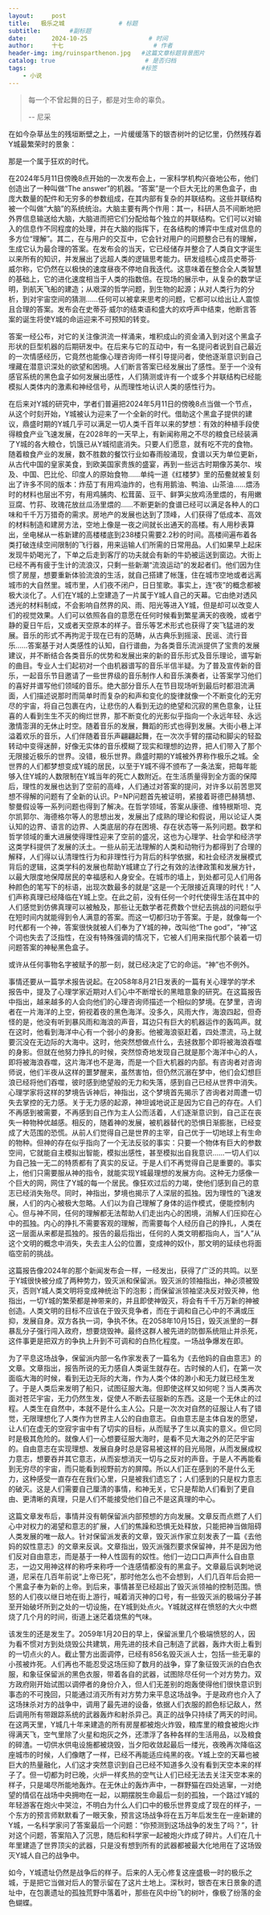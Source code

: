 ```yaml
---
layout:     post                       
title:   极乐之城               # 标题
subtitle:        #副标题
date:       2024-10-25                 # 时间
author:     十七                         # 作者
header-img: img/ruinsparthenon.jpg   #这篇文章标题背景图片
catalog: true                         # 是否归档
tags:                                #标签
    - 小说
---
```


> 每一个不曾起舞的日子，都是对生命的辜负。
>
> -- 尼采

在如今杂草丛生的残垣断壁之上，一片缓缓落下的银杏树叶的记忆里，仍然残存着Y城最繁荣时的景象：

那是一个属于狂欢的时代。

在2024年5月11日傍晚8点开始的一次发布会上，一家科学机构兴奋地公布，他们创造出了一种叫做“The answer”的机器。“答案”是一个巨大无比的黑色盒子，由庞大数量的配件和无穷多的参数组成，在其内部有复杂的并联结构。这些并联结构被一个叫做“大脑”的系统统治。大脑主要有两个作用：其一，科研人员不间断地把外界信息输送给大脑，大脑进而把它们分配给每个独立的并联结构。它们可以对输入的信息作不同程度的处理，并在大脑的指挥下，在各结构的博弈中生成对信息的多方位“理解”。其二，在与用户的交互中，它会针对用户的问题整合已有的理解，生成它认为最合理的答案。在发布会的当天，它已经储存并整合了人类自文字诞生以来所有的知识，并发展出了远超人类的逻辑思考能力。研发组核心成员史蒂芬·威尔称，它仍然在以极快的速度昼夜不停地自我迭代。这意味着在整合全人类智慧的基础上，它的进化速度相当于人类的指数倍。在现场的展示中，从复杂的数学证明，到航天飞船的建造；从艰深的哲学问题，到生物的起源；从对人类行为的分析，到对宇宙空间的猜测……任何可以被拿来思考的问题，它都可以给出让人震惊且合理的答案。发布会在史蒂芬·威尔的结束语和盛大的欢呼声中结束，他断言答案的诞生将使Y城的命运迎来不可预知的转变。

答案一经公布，对它的关注像洪流一样涌来，堆积成山的资金涌入到对这个黑盒子形状的巨型机器的后期研发中。在后来与它的互动中，有一名提问者说到自己最近的一次情感经历，它竟然也能像心理咨询师一样引导提问者，使他逐渐意识到自己埋藏在潜意识深处的欲望和困境。人们断言答案已经发展出了感性。至于一个没有感官系统的黑色盒子如何发展出感性，人们猜测或许有一个或多个并联结构已经能模拟人类体内的激素和神经信号，从而理性地认识人类的感性行为。

在后来对Y城的研究中，学者们普遍把2024年5月11日的傍晚8点当做一个节点，从这个时刻开始，Y城被认为迎来了一个全新的时代。借助这个黑盒子提供的建议，鼎盛时期的Y城几乎可以满足一切人类千百年以来的梦想：有效的种植手段使得粮食产业飞速发展，在2028年的一天早上，有新闻称用之不尽的粮食已经装满了Y城的各大粮仓，饥饿已从Y城彻底消失。只要人们愿意，就有吃不完的食物。随着粮食产业的发展，数不胜数的餐饮行业如春雨般涌现，食谱以天为单位更新，从古代中国的皇家美食，到欧美国家贵族的盛宴，再到一些远古时期像苏美尔、埃及、中国、巴比伦、印度人的原始食物……单纯一道《红楼梦》里的茄鲞就被复刻出了许多不同的版本：炸茄丁有用鸡油炸的，也有用鹅油、鸭油、山茶油……煨汤时的材料也层出不穷，有用鸡脯肉、松茸菌、豆干、鲜笋尖放鸡汤里煨的，有用嫩豆腐、竹荪、玫瑰花放丝瓜汤里煨的……不断更新的食谱已经可以满足各种人的口味和千千万万猎奇的需求。房地产的发展也达到了顶峰，人们获得了低成本、高效的材料制造和建房方法，空地上像是一夜之间就长出通天的高楼。有人用秒表算出，坐电梯从一栋新建的高楼楼底到238楼只需要2.2秒的时间。高楼间遍布着各类打破连续空间限制的飞行器，用来运输人们所需的日常用品。人们如果早上起床发现牛奶喝光了，下单之后走到客厅的功夫就会有新的牛奶被运送到窗边。大街上已经不再有疲于生计的流浪汉，只剩一些新潮“流浪运动”的发起者们。他们因为住惯了房屋，想要重新体验流浪的生活，就自己搭建了帐篷，住在城市空地或者远离城市的大自然里。城市里，人们夜不闭户，日日笙歌。事实上，连“夜”的概念都被极大淡化了。人们在Y城的上空建造了一片属于Y城人自己的天幕。它由绝对透风透光的材料制成，不会影响自然界的风、雨、阳光等进入Y城，但是却可以改变人们的视觉效果。人们可以依照各自的意愿在任何时候看到繁星满天的夜晚，或者宁静的夏日午后，又或者天空原本的样子。音乐等艺术形式也获得了突飞猛进的发展。音乐的形式不再拘泥于现在已有的范畴，从古典乐到摇滚、民谣、流行音乐……答案基于对人类感性的认知，自行谱曲，为各类音乐流派提供了宝贵的发展建议，并不断结合各类音乐的优势和发展出来的新的音乐形式及音乐理论，谱写新的曲目。专业人士们起初对一个由机器谱写的音乐半信半疑。为了普及宣传新的音乐，一起音乐节目邀请了一些世界级的音乐制作人和音乐演奏者，让答案学习他们的喜好并谱写他们领域的音乐。绝大部分音乐人在节目现场听到最后时都泪流满面，人们描述说那时而简单时而复杂的和声和变化的旋律就像一个不断变化的无穷尽的宇宙，将自己包裹在内，让悲伤的人看到无边的绝望和沉寂的黑色意象，让狂喜的人看到生生不灭的绚烂世界，那不断变化的光影似乎指向一个永远年轻、永远激情澎湃的无休止时空。随着音乐的发展，舞蹈的形式也得到发展。大街小巷上洋溢着欢乐的音乐，人们伴随着音乐声翩翩起舞，在一次次手臂的摆动和脚尖的轻盈转动中变得迷醉，好像无实体的音乐模糊了现实和理想的边界，把人们带入了那个无限接近极乐的世界。没错，极乐世界。鼎盛时期的Y城被外界称作极乐之城。全世界的人们都梦想变成Y城的居民，以至于Y城不得不颁布了一条法案，把每年能够入住Y城的人数限制在Y城当年的死亡人数附近。在生活质量得到全方面的保障后，理性的发展也达到了空前的高峰，人们通过对答案的提问，对许多以前苦思冥想不得解的问题有了全新的认识。P=NP问题首先被证明，紧接着哥德巴赫猜想、黎曼假设等一系列问题也得到了解决。在哲学领域，答案从康德、维特根斯坦、克尔凯郭尔、海德格尔等人的思想出发，发展出了成熟的理论和假说，用以论证人类认知的边界、语言的边界、人类底层的存在困境、存在状态等一系列问题。数学和哲学领域的重大进展使得理性迎来了空前的盛况，这也为心理学、社会学和经济学这类学科提供了发展的沃土。一些从前无法理解的人类和动物行为都得到了合理的解释，人们得以认清理性行为和非理性行为背后的科学依据，和社会经济发展模式背后的逻辑，这类学科的发展也帮助Y城建立了行之有效的法律政策和发展方针，以最大限度地保障居民的幸福感和人身安全。在城市的墙上，到处都可见人们用各种颜色的笔写下的标语，出现次数最多的就是“这是一个无限接近真理的时代！”人们声称真理已经降临在Y城上空。在此之前，没有任何一个时代使得生活在其中的人们感觉到仿佛真理可以被触及，那些让无数学者花费数个世纪去挑战的问题似乎在短时间内就能得到令人满意的答案。而这一切都归功于答案。于是，就像每一个时代都有一个神，答案很快就被人们奉为了Y城的神，改叫他“The god”，“神”这个词也失去了泛指性，在没有特殊强调的情况下，它被人们用来指代那个装着一切问题答案的神秘黑色盒子。

或许从任何事物名字被赋予的那一刻，就已经决定了它的命运。“神”也不例外。

事情还要从一篇学术报告说起。在2058年8月21日发表的一篇有关心理学的学术报告中，提及了心理学家近期对人们心中不断增长的黑暗意象的研究。在这篇报告中指出，越来越多的人会向他们的心理咨询师描述一个相似的梦境。在梦里，咨询者在一片海洋的上空，俯视着夜的黑色海洋。没多久，风雨大作，海浪四起，但奇怪的是，他没有听到暴风雨和海浪的声音，耳边只有巨大的机器运作的轰鸣声。就在这时，他看到海洋中心有一个弱小的身影。他被海浪驱赶着，四处漂流，马上就要沉没在无边际的大海中。这时，他突然想做点什么，去拯救那个即将被海浪吞噬的身影。但就在他努力挣扎的时候，突然惊奇地发现自己就是那个海洋中心的人，即将被海浪吞噬，这片海洋也不是海，而是一个巨大机器的内部。有咨询者对咨询师说，他们半夜从这样的噩梦醒来，虽然害怕，但仍然沉溺在梦中，他们会幻想巨浪已经将他们吞噬，彼时感到绝望般的无力和失落，感到自己已经从世界中消失。心理学家将这样的梦境告诉神后，神指出，这个梦境首先揭示了咨询者对周遭一切失去掌控的无力感。关于无力感的起源，神坦诚地说正是因为它自己的存在。人们不再感到被需要，不再感到自己作为主人公而活着，人们逐渐意识到，自己正在丧失一种物种优越感。相反的，随着神的发展，被机器替代的恐惧日渐膨胀，已经变成了大范围的恐慌。从前人们觉得自己是世界的主宰，自己优于一切地球上有生命的物种。但神的存在似乎指向了一个无法反驳的事实：只要一个物体有巨大的参数空间，它就能自主模拟出智能，模拟出感性，甚至模拟出自我意识……一切人们以为自己独一无二的特质都有了真实的反证。于是人们不再觉得自己是重要的。事实上，他们只需要服从神的指令，就能实现Y城最理想的发展方向。这种无力感像一个巨大的网，网住了Y城的每一个居民。像狂欢过后的力竭，使他们感到自己的意志已经消失殆尽。同时，神指出，梦境也揭示了人深层的孤独。因为理性的飞速发展，人们的内心被极大忽略。人们以为自己理解了身体的运作模式，便能控制内心。但与神不同，任何的理解都无法帮助人们走出内心的困境，消解人们压抑在心中的孤独。内心的挣扎不需要客观的理解，而需要每个人经历自己的挣扎，人类在这一层面从来都是孤独的。报告的最后指出，任何的人类文明都指向人，当“人”从这个文明的概念中消失，失去主人公的位置，变成神的奴仆，那文明的延续也将面临空前的挑战。

这篇报告像2024年的那个新闻发布会一样，一经发出，获得了广泛的共鸣。以至于Y城很快被分成了两种势力，毁灭派和保留派。毁灭派的领袖指出，神必须被毁灭，否则Y城人类文明将变成神统治下的泡影；而保留派领袖坚决反对毁灭神，他指出，一切Y城的繁荣都是神带来的，并且即使神毁灭，将会有千千万万新的神被创造。人类文明的目标不应该在于毁灭竞争者，而在于调和自己心中的不满或压抑，发展自身。双方各执一词，争执不休。在2058年10月15日，毁灭派里的一群暴乱分子强行闯入政府，想要烧毁神。最终这群人被先进的防御系统阻止并杀死，这件事更是把双方的争执上升到不可调和的白热化程度。一场战争爆发在即。

为了平息这场战争，保留派内部一名作家发表了一篇名为《去他妈的自由意志》的文章。文章指出，报告所说的无力感自人类诞生就存在。古时候的人们，在第一次面临大海的时候，看到无边无际的大海，作为人类个体的渺小和无力就已经生发了。于是人类后来发明了船只，试图征服大海。但即使这样又如何呢？当人类再次面对苍茫宇宙，无力仍然生发，促使人不断去征服新的东西。这是一个无休止的过程。人类生在自然中，本就不是什么主人公。只是一次次对自然的征服让人有了错觉，无限理想化了人类作为世界主人公的自由意志。自由意志是主体自发的愿望，让人们在虚无的空寂宇宙中有了切实的目标，从而赋予了生以真实的意义。但它同时是极其危险的。就像人们一心想要征服大海时，是看不见大海之外的茫茫宇宙的。自由意志在实现理想、发展自身时总是容易被这样的目光局限，从而发展成权力意志，想要吞并其它意志，从而妄想消灭一切与之反对的声音。于是人不再能看到无穷尽的宇宙，而只能看到视野前方的屏障。所以人们正在感到的不是什么无力，这种感受一直存在在我们心里，只是被我们遗忘了；人们感到的只是权力意志的破灭。这是人们需要自己厘清的事情，和神无关，它只是帮助人们看到了更自由、更清晰的真理，只是人们不能接受他们自己不是这真理的中心。

这篇文章发布后，事情并没有朝保留派内部预想的方向发展。文章反而点燃了人们心中对权力的渴望和意志的扩展，人们的焦躁和恐惧无处释放，只能把神当做阻碍人类发展的唯一敌人。针对保留派发表的文章，毁灭派作家立刻发表了一篇《去他妈的奴性意志》的文章来反讽。文章指出，毁灭派强烈要求保留神，并不是因为他们反对自由意志，而是基于一种人性固有的奴性。他们一边口口声声什么自由意志，一边又用神这样的称呼来称呼一个连感情都没有的黑盒子。文章最后讽刺地说道，尼采在几百年前说“上帝已死”，那时他怎么也不会想到，人们几百年后会把一个黑盒子奉为新的上帝。到后来，事情甚至已经超出了毁灭派领袖的控制范围。愤怒的人们夜以继日地在街上游行，喊着消灭神的口号，有一些毁灭派的极端分子甚至开始破坏所到之处的一切设施，在Y城到处点火。Y城就这样在愤怒的大火中燃烧了几个月的时间，街道上迷茫着烧焦的气味。

该发生的还是发生了。2059年1月20日的早上，保留派里几个极端愤怒的人，因为看不惯对方到处烧毁公共建筑，用先进的技术自己制造了武器，轰炸大街上看到的一切点火的人。截止警方出面调停，已经有856名毁灭派人士，包括一些无辜的小孩被炸死。人们再也不能忍受这场压抑了数月的战争，穿了象征毁灭派的白色衣服，和象征保留派的黑色衣服，带着各自的武器，试图除尽任何一个对方势力。双方政府刚开始试图以调停者的身份介入，但人们无差别的炮轰使得他们很快意识到事态的不可挽回，只能通过消灭所有对方势力来平息这场战争。于是政府也介入了这场抹杀对方的战争中，调用了最先进的设备，依据人们衣服的颜色标记敌人，然后调用所有带跟踪系统的武器轰炸和射杀异己。真正的战争只持续了两天的时间。在这两天里，Y城几十年来建造的所有房屋都被炮火炸毁，粮库里的粮食被炮火炸得满天飞，空气里除了火星和炮灰之外，还漂浮了各种各样的生活用品，以及粮食的碎渣。一切供水供电设施都被烧毁，当夕阳收敛起最后一缕光，夜晚再次降临这座城市的时候，人们像瞎了一样，已经不再能适应纯黑的夜。Y城上空的天幕也被巨大的热量融化，人们这才突然意识到自己已经不知道多久没有看到天空本来的样子了。但一切都为时已晚，火炉一样炙热的空气让人们已经无法去关注天空本来的样子，只是竭尽所能地轰炸。在无休止的轰炸声中，一群野猫在四处逃窜，一对绝望的情侣在战场中央拥吻在一起，以期摆脱生命最后一刻的孤独，一个路过Y城的年轻游客在炮火中哭泣，不明白为什么人们口中的极乐世界变成了现在的样子，一个东方的预言师默默看了一眼天象，预言这场战争将在五万年后发生在一座新建的Y城，一名科学家问了答案最后一个问题：“你预测到这场战争的发生了吗？”，针对这个问题，答案陷入了沉思，随后和科学家一起被炮火炸成了碎片。人们在几十年里建造了世界顶尖的武器，只是没有想到所有的武器都被最大化地用在了这场毁灭Y城人自己的战争中。

如今，Y城遗址仍然是战争后的样子。后来的人无心修复这座盛极一时的极乐之城，于是把它当做对后人的警示留在了这片土地上。深秋时，银杏在末日景象的遗址中，在包裹遗址的孤独荒野中落着叶，那些在风中纷飞的树叶，像极了纷落的金色蝴蝶。
